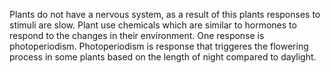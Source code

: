 Plants do not have a nervous system, as a result of this plants responses to stimuli are slow.
Plant use chemicals which are similar to hormones to respond to the changes in their environment.
One response is photoperiodism. Photoperiodism is response that triggeres the flowering process in
some plants based on the length of night compared to daylight.